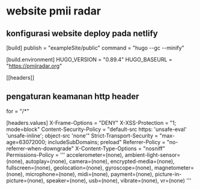 # website pmii radar

## konfigurasi website deploy pada netlify

[build]
  publish = "exampleSite/public"
  command = "hugo --gc --minify"
  
[build.environment]
  HUGO_VERSION = "0.89.4"
  HUGO_BASEURL = "https://pmiiradar.org"

[[headers]]
  ## pengaturan keamanan http header
  for = "/*"

[headers.values]
   X-Frame-Options = "DENY"
   X-XSS-Protection = "1; mode=block"
   Content-Security-Policy = "default-src https: 'unsafe-eval' 'unsafe-inline'; object-src 'none'"
   Strict-Transport-Security = "max-age=63072000; includeSubDomains; preload"
   Referrer-Policy = "no-referrer-when-downgrade"
   X-Content-Type-Options = "nosniff"
   Permissions-Policy = '''
           accelerometer=(none),
           ambient-light-sensor=(none),
           autoplay=(none),
           camera=(none),
           encrypted-media=(none),
           fullscreen=(none),
           geolocation=(none),
           gyroscope=(none),
           magnetometer=(none),
           microphone=(none),
           midi=(none),
           payment=(none),
           picture-in-picture=(none),
           speaker=(none),
           usb=(none),
           vibrate=(none),
           vr=(none)
        '''
